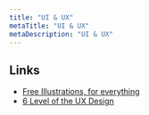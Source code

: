```yaml
---
title: "UI & UX"
metaTitle: "UI & UX"
metaDescription: "UI & UX"
---
```


## Links

- [Free Illustrations, for everything](https://www.glazestock.com)
- [6 Level of the UX Design](https://itnext.io/6-levels-of-the-ux-design-pyramid-with-the-user-needs-a8cbb49c7801)
